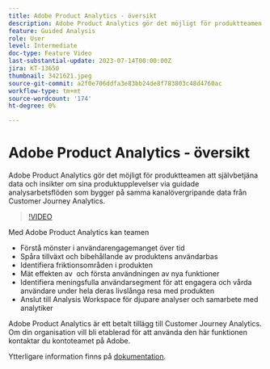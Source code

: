 ```yaml
---
title: Adobe Product Analytics - översikt
description: Adobe Product Analytics gör det möjligt för produktteamen att självbetjäna data och insikter om sina produktupplevelser via guidade analysarbetsflöden som bygger på samma kanalövergripande data från Customer Journey Analytics.
feature: Guided Analysis
role: User
level: Intermediate
doc-type: Feature Video
last-substantial-update: 2023-07-14T00:00:00Z
jira: KT-13650
thumbnail: 3421621.jpeg
source-git-commit: a2f0e706ddfa3e83bb24de8f783803c48d4760ac
workflow-type: tm+mt
source-wordcount: '174'
ht-degree: 0%

---
```



# Adobe Product Analytics - översikt

Adobe Product Analytics gör det möjligt för produktteamen att självbetjäna data och insikter om sina produktupplevelser via guidade analysarbetsflöden som bygger på samma kanalövergripande data från Customer Journey Analytics.

>[!VIDEO](https://video.tv.adobe.com/v/3421621/?learn=on)

Med Adobe Product Analytics kan teamen

* Förstå mönster i användarengagemanget över tid
* Spåra tillväxt och bibehållande av produktens användarbas
* Identifiera friktionsområden i produkten
* Mät effekten av &#x200B; och första användningen av nya funktioner
* Identifiera meningsfulla användarsegment för att engagera och vårda användare under hela deras livslånga resa med produkten
* Anslut till Analysis Workspace för djupare analyser och samarbete med analytiker

Adobe Product Analytics är ett betalt tillägg till Customer Journey Analytics. Om din organisation vill bli etablerad för att använda den här funktionen kontaktar du kontoteamet på Adobe.

Ytterligare information finns på [dokumentation](https://experienceleague.adobe.com/docs/analytics-platform/using/guided-analysis/overview.html).
